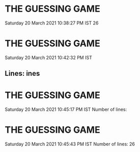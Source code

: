 # THE GUESSING GAME
Saturday 20 March 2021 10:38:27 PM IST
26
# THE GUESSING GAME
Saturday 20 March 2021 10:42:32 PM IST
## Lines: ines
# THE GUESSING GAME
Saturday 20 March 2021 10:45:17 PM IST
Number of lines:
# THE GUESSING GAME
Saturday 20 March 2021 10:45:43 PM IST
Number of lines:
26
